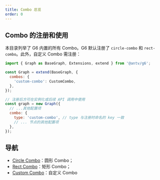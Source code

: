 ```yaml
---
title: Combo 总览
order: 0
---
```


## Combo 的注册和使用

本目录列举了 G6 内置的所有 Combo。G6 默认注册了 `circle-combo` 和 `rect-combo`。此外，自定义 Combo 需注册：

```javascript
import { Graph as BaseGraph, Extensions, extend } from '@antv/g6';

const Graph = extend(BaseGraph, {
  combos: {
    'custom-combo': CustomCombo,
  },
});

// 注册后方可在实例化或后续 API 调用中使用
const graph = new Graph({
  // ...其他配置项
  combo: {
    type: 'custom-combo', // type 与注册时命名的 key 一致
    // ... 节点的其他配置项
  },
});
```

## 导航

- [Circle Combo](./CircleCombo.zh.md)：圆形 Combo；
- [Rect Combo](./RectCombo.zh.md)：矩形 Combo；
- [Custom Combo](./CustomCombo.zh.md)：自定义 Combo
